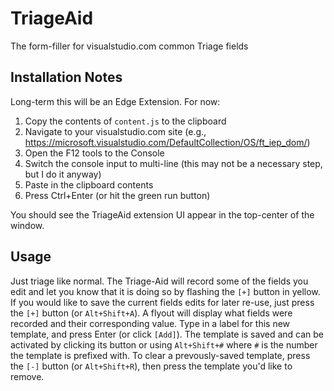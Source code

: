 # TriageAid
The form-filler for visualstudio.com common Triage fields

## Installation Notes
Long-term this will be an Edge Extension. For now:

1. Copy the contents of `content.js` to the clipboard
2. Navigate to your visualstudio.com site (e.g., https://microsoft.visualstudio.com/DefaultCollection/OS/ft_iep_dom/)
3. Open the F12 tools to the Console
4. Switch the console input to multi-line (this may not be a necessary step, but I do it anyway)
5. Paste in the clipboard contents
6. Press Ctrl+Enter (or hit the green run button)

You should see the TriageAid extension UI appear in the top-center of the window.

## Usage
Just triage like normal. The Triage-Aid will record some of the fields you edit and let you know that it is doing so by flashing the `[+]` button in yellow. If you would like to save the current fields edits for later re-use, just press the `[+]` button (or `Alt+Shift+A`). A flyout will display what fields were recorded and their corresponding value. Type in a label for this new template, and press Enter (or click `[Add]`). The template is saved and can be activated by clicking its button or using `Alt+Shift+#` where `#` is the number the template is prefixed with. To clear a prevously-saved template, press the `[-]` button (or `Alt+Shift+R`), then press the template you'd like to remove.
